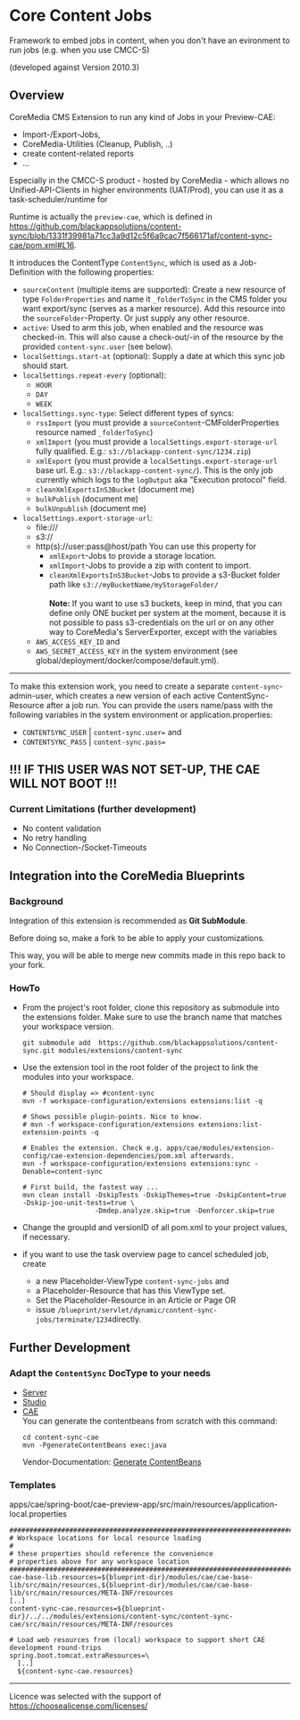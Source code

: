 # Core Content Jobs 

Framework to embed jobs in content, when you don't have an evironment to run jobs (e.g. when you use CMCC-S)

(developed against Version 2010.3)

## Overview
CoreMedia CMS Extension to run any kind of Jobs in your Preview-CAE: 
* Import-/Export-Jobs, 
* CoreMedia-Utilities (Cleanup, Publish, ..)
* create content-related reports
* ...

Especially in the CMCC-S product - hosted by CoreMedia - which allows no Unified-API-Clients in higher environments (UAT/Prod), you can use it as a task-scheduler/runtime for

Runtime is actually the `preview-cae`, which is defined in https://github.com/blackappsolutions/content-sync/blob/1331f39981a71cc3a9d12c5f6a9cac7f566171af/content-sync-cae/pom.xml#L16.

It introduces the ContentType `ContentSync`, which is used as a Job-Definition with the following properties:

  * `sourceContent` (multiple items are supported): Create a new resource of type `FolderProperties` and name it `_folderToSync` in the CMS folder you 
    want export/sync (serves as a marker resource). Add this resource into the `sourceFolder`-Property.
    Or just supply any other resource.
  * `active`: Used to arm this job, when enabled and the resource was checked-in. This will also cause a check-out/-in of the resource by the provided `content-sync.user` (see below).
  * `localSettings.start-at` (optional): Supply a date at which this sync job should start.  
  * `localSettings.repeat-every` (optional):
    * `HOUR`
    * `DAY`
    * `WEEK`
  * `localSettings.sync-type`: Select different types of syncs: 
    * `rssImport` (you must provide a `sourceContent`-CMFolderProperties resource named `_folderToSync`) 
    * `xmlImport` (you must provide a `localSettings.export-storage-url` fully qualified. E.g.: `s3://blackapp-content-sync/1234.zip`)  
    * `xmlExport` (you must provide a `localSettings.export-storage-url` base url. E.g.: `s3://blackapp-content-sync/`). This is the only job currently which logs to the `logOutput` aka "Execution protocol" field.
    * `cleanXmlExportsInS3Bucket` (document me)
    * `bulkPublish` (document me)
    * `bulkUnpublish` (document me)
  * `localSettings.export-storage-url`: 
    * file:///
    * s3://
    * http(s)://user:pass@host/path
    You can use this property for 
      * `xmlExport`-Jobs to provide a storage location.
      * `xmlImport`-Jobs to provide a zip with content to import.
      * `cleanXmlExportsInS3Bucket`-Jobs to provide a s3-Bucket folder path like `s3://myBucketName/myStorageFolder/`
    <br/><br/>
    **Note:** If you want to use s3 buckets, keep in mind, that you can define only ONE bucket per system at the moment, 
    because it is not possible to pass s3-credentials on the url or on any other way to CoreMedia's ServerExporter, 
    except with the variables 
    * `AWS_ACCESS_KEY_ID` and 
    * `AWS_SECRET_ACCESS_KEY` in the system environment (see global/deployment/docker/compose/default.yml).
  ---
  To make this extension work, you need to create a separate `content-sync`-admin-user, which creates a new version of each active ContentSync-Resource after a job run. You can provide the users name/pass with the following variables in the system environment or application.properties:
  * `CONTENTSYNC_USER` | `content-sync.user=` and 
  * `CONTENTSYNC_PASS` | `content-sync.pass=`

  !!! IF THIS USER WAS NOT SET-UP, THE CAE WILL NOT BOOT !!!
  ---

### Current Limitations (further development)
* No content validation
* No retry handling
* No Connection-/Socket-Timeouts

## Integration into the CoreMedia Blueprints

### Background

Integration of this extension is recommended as **Git SubModule**.
                                                  
Before doing so, make a fork to be able to apply your customizations.

This way, you will be able to merge new commits made in this repo back to your fork.
 
### HowTo

- From the project's root folder, clone this repository as submodule into the extensions folder. Make sure to use the branch name that matches your workspace version. 
    ```
    git submodule add  https://github.com/blackappsolutions/content-sync.git modules/extensions/content-sync
    ```

- Use the extension tool in the root folder of the project to link the modules into your workspace.
    ```                                                          
    # Should display => #content-sync
    mvn -f workspace-configuration/extensions extensions:list -q
  
    # Shows possible plugin-points. Nice to know.
    # mvn -f workspace-configuration/extensions extensions:list-extension-points -q
    
    # Enables the extension. Check e.g. apps/cae/modules/extension-config/cae-extension-dependencies/pom.xml afterwards. 
    mvn -f workspace-configuration/extensions extensions:sync -Denable=content-sync
  
    # First build, the fastest way ... 
    mvn clean install -DskipTests -DskipThemes=true -DskipContent=true -Dskip-joo-unit-tests=true \ 
                      -Dmdep.analyze.skip=true -Denforcer.skip=true
    ```
- Change the groupId and versionID of all pom.xml to your project values, if necessary.

- if you want to use the task overview page to cancel scheduled job, create
  - a new Placeholder-ViewType `content-sync-jobs` and
  - a Placeholder-Resource that has this ViewType set.
  - Set the Placeholder-Resource in an Article or Page OR
  - issue `/blueprint/servlet/dynamic/content-sync-jobs/terminate/1234`directly.
  
## Further Development
  
### Adapt the `ContentSync` DocType to your needs

* [Server](content-sync-server/src/main/resources/framework/doctypes/content-sync-doctypes.xml)
* [Studio](content-sync-studio-plugin/src/main/joo/de/bas/contentsync/studio/form/ContentSyncForm.mxml)
* [CAE](content-sync-cae/src/main/resources/framework/spring/content-sync-contentbeans.xml)<br>
  You can generate the contentbeans from scratch with this command: 
  ```                                 
  cd content-sync-cae
  mvn -PgenerateContentBeans exec:java
  ```
  Vendor-Documentation: [Generate ContentBeans](https://documentation.coremedia.com/cmcc-10/artifacts/2101/webhelp/cae-developer-en/content/GeneratingContentBeans.html)  

### Templates
apps/cae/spring-boot/cae-preview-app/src/main/resources/application-local.properties
```
########################################################################################################################
# Workspace locations for local resource loading
#
# these properties should reference the convenience
# properties above for any workspace location
########################################################################################################################
cae-base-lib.resources=${blueprint-dir}/modules/cae/cae-base-lib/src/main/resources,${blueprint-dir}/modules/cae/cae-base-lib/src/main/resources/META-INF/resources
[..]
content-sync-cae.resources=${blueprint-dir}/../../modules/extensions/content-sync/content-sync-cae/src/main/resources/META-INF/resources

# Load web resources from (local) workspace to support short CAE development round-trips
spring.boot.tomcat.extraResources=\
  [..]
  ${content-sync-cae.resources}
```

---
Licence was selected with the support of https://choosealicense.com/licenses/
                                       
